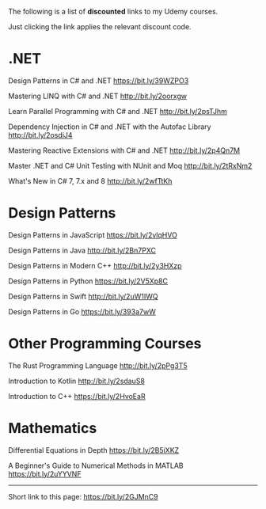The following is a list of **discounted** links to my Udemy courses.

Just clicking the link applies the relevant discount code.

# .NET

Design Patterns in C# and .NET
https://bit.ly/39WZPO3

Mastering LINQ with C# and .NET
http://bit.ly/2oorxgw

Learn Parallel Programming with C# and .NET
http://bit.ly/2psTJhm 

Dependency Injection in C# and .NET with the Autofac Library
http://bit.ly/2osdiJ4

Mastering Reactive Extensions with C# and .NET
http://bit.ly/2p4Qn7M 

Master .NET and C# Unit Testing with NUnit and Moq
http://bit.ly/2tRxNm2 

What's New in C# 7, 7.x and 8
http://bit.ly/2wfTtKh

# Design Patterns

Design Patterns in JavaScript
https://bit.ly/2vlqHVO

Design Patterns in Java
http://bit.ly/2Bn7PXC 

Design Patterns in Modern C++
http://bit.ly/2y3HXzp

Design Patterns in Python
https://bit.ly/2V5Xp8C

Design Patterns in Swift
http://bit.ly/2uW1IWQ

Design Patterns in Go
https://bit.ly/393a7wW

# Other Programming Courses

The Rust Programming Language
http://bit.ly/2pPg3T5

Introduction to Kotlin
http://bit.ly/2sdauS8

Introduction to C++
https://bit.ly/2HvoEaR

# Mathematics

Differential Equations in Depth
https://bit.ly/2B5iXKZ

A Beginner's Guide to Numerical Methods in MATLAB
https://bit.ly/2uYYVNF

---

Short link to this page: https://bit.ly/2GJMnC9
          
